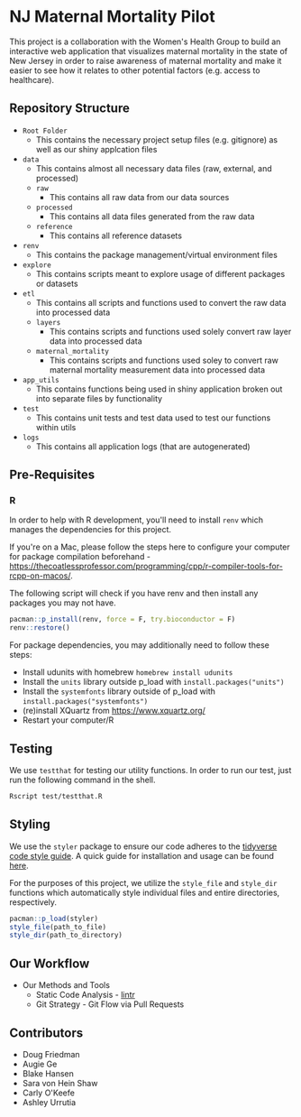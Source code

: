# __NJ Maternal Mortality Pilot__

This project is a collaboration with the Women's Health Group
to build an interactive web application that visualizes maternal mortality
in the state of New Jersey in order to raise awareness of maternal mortality
and make it easier to see how it relates to other potential factors
(e.g. access to healthcare).


##  Repository Structure
- `Root Folder`
  - This contains the necessary project setup files (e.g. gitignore) as well as our shiny applcation files
- `data`
  - This contains almost all necessary data files (raw, external, and processed)
  - `raw`
    - This contains all raw data from our data sources
  - `processed`
    - This contains all data files generated from the raw data
  - `reference`
    - This contains all reference datasets
- `renv`
  - This contains the package management/virtual environment files
- `explore`
  - This contains scripts meant to explore usage of different packages or datasets
- `etl`
  - This contains all scripts and functions used to convert the raw data into processed data
  - `layers`
    - This contains scripts and functions used solely convert raw layer data into processed data
  - `maternal_mortality`
    - This contains scripts and functions used soley to convert raw maternal mortality measurement data
    into processed data
- `app_utils`
  - This contains functions being used in shiny application broken out into separate files by functionality
- `test`
  - This contains unit tests and test data used to test our functions within utils
- `logs`
  - This contains all application logs (that are autogenerated)


## Pre-Requisites
### R
In order to help with R development, you'll need to install `renv` which manages the dependencies for this project.

If you're on a Mac, please follow the steps here to configure your computer for package compilation beforehand - https://thecoatlessprofessor.com/programming/cpp/r-compiler-tools-for-rcpp-on-macos/.

The following script will check if you have renv and then install any packages you may not have.

```r
pacman::p_install(renv, force = F, try.bioconductor = F)
renv::restore()
```

For package dependencies, you may additionally need to follow these steps:

- Install udunits with homebrew `homebrew install udunits`
- Install the `units` library outside p_load with `install.packages("units")`
- Install the `systemfonts` library outside of p_load with `install.packages("systemfonts")`
- (re)install XQuartz from https://www.xquartz.org/ 
- Restart your computer/R

## Testing
We use `testthat` for testing our utility functions. In order to run our test, just run the following command
in the shell.

```bash
Rscript test/testthat.R
```

## Styling
We use the `styler` package to ensure our code adheres to the [tidyverse code style guide](https://style.tidyverse.org/). A quick guide for installation and usage can be found [here](https://styler.r-lib.org/).

For the purposes of this project, we utilize the `style_file` and `style_dir` functions which automatically style individual files and entire directories, respectively. 

```r
pacman::p_load(styler)
style_file(path_to_file)
style_dir(path_to_directory)
```

## Our Workflow
- Our Methods and Tools
  - Static Code Analysis - [lintr](https://github.com/jimhester/lintr)
  - Git Strategy - Git Flow via Pull Requests

## Contributors
  - Doug Friedman
  - Augie Ge
  - Blake Hansen
  - Sara von Hein Shaw
  - Carly O'Keefe
  - Ashley Urrutia
